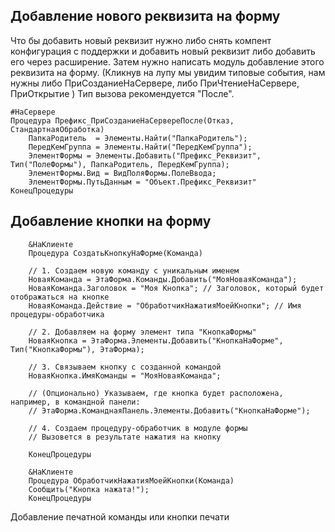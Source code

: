 ## Добавление нового реквизита на форму

Что бы добавить новый реквизит нужно либо снять компент конфигурация с поддержки и добавить новый реквизит либо добавить его через расширение. Затем нужно написать модуль добавление этого реквизита на форму. (Кликнув на лупу мы увидим типовые события, нам нужны либо ПриСозданиеНаСервере, либо ПриЧтениеНаСервере, ПриОткрытие ) Тип вызова рекомендуется "После". 
```
#НаСервере
Процедура Префикс_ПриСозданиеНаСервереПосле(Отказ, СтандартнаяОбработка)
	ПапкаРодитель  = Элементы.Найти("ПапкаРодитель"); 
	ПередКемГруппа = Элементы.Найти("ПередКемГруппа"); 
	ЭлементФормы = Элементы.Добавить("Префикс_Реквизит", Тип("ПолеФормы"), ПапкаРодитель, ПередКемГруппа);
	ЭлементФормы.Вид = ВидПоляФормы.ПолеВвода;
	ЭлементФормы.ПутьДанным = "Объект.Префикс_Реквизит"
КонецПроцедуры
```

## Добавление кнопки на форму

```
	&НаКлиенте  
	Процедура СоздатьКнопкуНаФорме(Команда)  
	  
	// 1. Создаем новую команду с уникальным именем  
	НоваяКоманда = ЭтаФорма.Команды.Добавить("МояНоваяКоманда");  
	НоваяКоманда.Заголовок = "Моя Кнопка"; // Заголовок, который будет отображаться на кнопке  
	НоваяКоманда.Действие = "ОбработчикНажатияМоейКнопки"; // Имя процедуры-обработчика  
	  
	// 2. Добавляем на форму элемент типа "КнопкаФормы"  
	НоваяКнопка = ЭтаФорма.Элементы.Добавить("КнопкаНаФорме", Тип("КнопкаФормы"), ЭтаФорма);  
	  
	// 3. Связываем кнопку с созданной командой  
	НоваяКнопка.ИмяКоманды = "МояНоваяКоманда";  
	  
	// (Опционально) Указываем, где кнопка будет расположена, например, в командной панели:  
	// ЭтаФорма.КоманднаяПанель.Элементы.Добавить("КнопкаНаФорме");  
	  
	// 4. Создаем процедуру-обработчик в модуле формы  
	// Вызовется в результате нажатия на кнопку  
	  
	КонецПроцедуры  
	  
	&НаКлиенте  
	Процедура ОбработчикНажатияМоейКнопки(Команда)  
	Сообщить("Кнопка нажата!");  
	КонецПроцедуры
```

Добавление печатной команды или кнопки печати